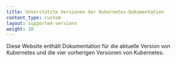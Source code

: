 ```yaml
---
title: Unterstützte Versionen der Kubernetes-Dokumentation
content_type: custom
layout: supported-versions
weight: 10
---
```


<!-- overview -->

Diese Website enthält Dokumentation für die aktuelle Version von Kubernetes
und die vier vorherigen Versionen von Kubernetes.

